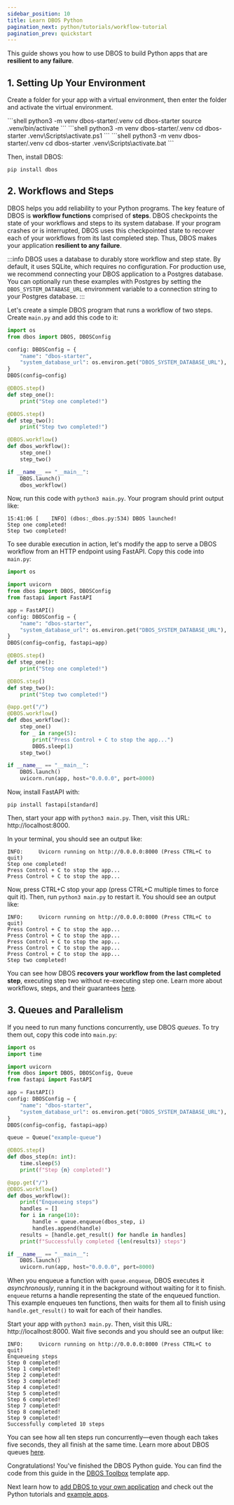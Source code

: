 ```yaml
---
sidebar_position: 10
title: Learn DBOS Python
pagination_next: python/tutorials/workflow-tutorial
pagination_prev: quickstart
---
```


This guide shows you how to use DBOS to build Python apps that are **resilient to any failure**.

## 1. Setting Up Your Environment

Create a folder for your app with a virtual environment, then enter the folder and activate the virtual environment.

<Tabs groupId="operating-systems" className="small-tabs">
<TabItem value="maclinux" label="macOS or Linux">
```shell
python3 -m venv dbos-starter/.venv
cd dbos-starter
source .venv/bin/activate
```
</TabItem>
<TabItem value="win-ps" label="Windows (PowerShell)">
```shell
python3 -m venv dbos-starter/.venv
cd dbos-starter
.venv\Scripts\activate.ps1
```
</TabItem>
<TabItem value="win-cmd" label="Windows (cmd)">
```shell
python3 -m venv dbos-starter/.venv
cd dbos-starter
.venv\Scripts\activate.bat
```
</TabItem>
</Tabs>

Then, install DBOS:

```shell
pip install dbos
```

## 2. Workflows and Steps

DBOS helps you add reliability to your Python programs.
The key feature of DBOS is **workflow functions** comprised of **steps**.
DBOS checkpoints the state of your workflows and steps to its system database.
If your program crashes or is interrupted, DBOS uses this checkpointed state to recover each of your workflows from its last completed step.
Thus, DBOS makes your application **resilient to any failure**.

:::info
DBOS uses a database to durably store workflow and step state.
By default, it uses SQLite, which requires no configuration.
For production use, we recommend connecting your DBOS application to a Postgres database.
You can optionally run these examples with Postgres by setting the `DBOS_SYSTEM_DATABASE_URL` environment variable to a connection string to your Postgres database.
:::

Let's create a simple DBOS program that runs a workflow of two steps.
Create `main.py` and add this code to it:

```python showLineNumbers title="main.py"
import os
from dbos import DBOS, DBOSConfig

config: DBOSConfig = {
    "name": "dbos-starter",
    "system_database_url": os.environ.get("DBOS_SYSTEM_DATABASE_URL"),
}
DBOS(config=config)

@DBOS.step()
def step_one():
    print("Step one completed!")

@DBOS.step()
def step_two():
    print("Step two completed!")

@DBOS.workflow()
def dbos_workflow():
    step_one()
    step_two()

if __name__ == "__main__":
    DBOS.launch()
    dbos_workflow()
```

Now, run this code with `python3 main.py`.
Your program should print output like:

```
15:41:06 [    INFO] (dbos:_dbos.py:534) DBOS launched!
Step one completed!
Step two completed!
```

To see durable execution in action, let's modify the app to serve a DBOS workflow from an HTTP endpoint using FastAPI.
Copy this code into `main.py`:

```python showLineNumbers title="main.py"
import os

import uvicorn
from dbos import DBOS, DBOSConfig
from fastapi import FastAPI

app = FastAPI()
config: DBOSConfig = {
    "name": "dbos-starter",
    "system_database_url": os.environ.get("DBOS_SYSTEM_DATABASE_URL"),
}
DBOS(config=config, fastapi=app)

@DBOS.step()
def step_one():
    print("Step one completed!")

@DBOS.step()
def step_two():
    print("Step two completed!")

@app.get("/")
@DBOS.workflow()
def dbos_workflow():
    step_one()
    for _ in range(5):
        print("Press Control + C to stop the app...")
        DBOS.sleep(1)
    step_two()

if __name__ == "__main__":
    DBOS.launch()
    uvicorn.run(app, host="0.0.0.0", port=8000)
```

Now, install FastAPI with:

```shell
pip install fastapi[standard]
```

Then, start your app with `python3 main.py`.
Then, visit this URL: http://localhost:8000.

In your terminal, you should see an output like:

```shell
INFO:     Uvicorn running on http://0.0.0.0:8000 (Press CTRL+C to quit)
Step one completed!
Press Control + C to stop the app...
Press Control + C to stop the app...
```

Now, press CTRL+C stop your app (press CTRL+C multiple times to force quit it). Then, run `python3 main.py` to restart it. You should see an output like:

```shell
INFO:     Uvicorn running on http://0.0.0.0:8000 (Press CTRL+C to quit)
Press Control + C to stop the app...
Press Control + C to stop the app...
Press Control + C to stop the app...
Press Control + C to stop the app...
Press Control + C to stop the app...
Step two completed!
```

You can see how DBOS **recovers your workflow from the last completed step**, executing step two without re-executing step one.
Learn more about workflows, steps, and their guarantees [here](./tutorials/workflow-tutorial.md).

## 3. Queues and Parallelism

If you need to run many functions concurrently, use DBOS _queues_.
To try them out, copy this code into `main.py`:

```python showLineNumbers title="main.py"
import os
import time

import uvicorn
from dbos import DBOS, DBOSConfig, Queue
from fastapi import FastAPI

app = FastAPI()
config: DBOSConfig = {
    "name": "dbos-starter",
    "system_database_url": os.environ.get("DBOS_SYSTEM_DATABASE_URL"),
}
DBOS(config=config, fastapi=app)

queue = Queue("example-queue")

@DBOS.step()
def dbos_step(n: int):
    time.sleep(5)
    print(f"Step {n} completed!")

@app.get("/")
@DBOS.workflow()
def dbos_workflow():
    print("Enqueueing steps")
    handles = []
    for i in range(10):
        handle = queue.enqueue(dbos_step, i)
        handles.append(handle)
    results = [handle.get_result() for handle in handles]
    print(f"Successfully completed {len(results)} steps")

if __name__ == "__main__":
    DBOS.launch()
    uvicorn.run(app, host="0.0.0.0", port=8000)
```

When you enqueue a function with `queue.enqueue`, DBOS executes it _asynchronously_, running it in the background without waiting for it to finish.
`enqueue` returns a handle representing the state of the enqueued function.
This example enqueues ten functions, then waits for them all to finish using `handle.get_result()` to wait for each of their handles.

Start your app with `python3 main.py`.
Then, visit this URL: http://localhost:8000.
Wait five seconds and you should see an output like:

```shell
INFO:     Uvicorn running on http://0.0.0.0:8000 (Press CTRL+C to quit)
Enqueueing steps
Step 0 completed!
Step 1 completed!
Step 2 completed!
Step 3 completed!
Step 4 completed!
Step 5 completed!
Step 6 completed!
Step 7 completed!
Step 8 completed!
Step 9 completed!
Successfully completed 10 steps
```

You can see how all ten steps run concurrently&mdash;even though each takes five seconds, they all finish at the same time.
Learn more about DBOS queues [here](./tutorials/queue-tutorial.md).

Congratulations!  You've finished the DBOS Python guide.
You can find the code from this guide in the [DBOS Toolbox](https://github.com/dbos-inc/dbos-demo-apps/tree/main/python/dbos-toolbox) template app.

Next learn how to [add DBOS to your own application](./integrating-dbos.md) and check out the Python tutorials and [example apps](../examples/index.md).